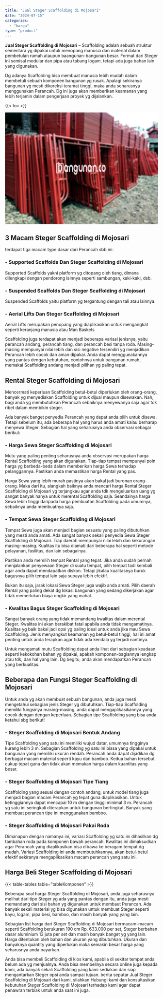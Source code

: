 ```yaml
---
title: "Jual Steger Scaffolding di Mojosari"
date: "2024-07-15"
categories: 
  - "harga"
type: "product"
---
```


**Jual Steger Scaffolding di Mojosari** – Scaffolding adalah sebuah struktur sementara yg dipakai untuk menopang manusia dan material dalam pembetulan rumah ataupun baangunan-bangunan besar. Format dari Steger ini semisal modular dan pipa atau tabung logam, tetapi ada juga bahan lain yang digunakan.

Dg adanya Scaffolding bisa membuat manusia lebih mudah dalam membetuli sebuah komponen bangunan yg rusak. Apalagi sekiranya bangunan yg mesti dikoreksi teramat tinggi, maka anda seharusnya menggunakan Perancah. Dg ini juga akan memberikan keamanan yang lebih terjamin dalam pengerjaan proyek yg dijalankan.

{{< toc >}}

![Jual Steger Scaffolding di Mojosari](/images/sewa-scaffolding-steger-08.png)

## 3 Macam Steger Scaffolding di Mojosari

terdapat tiga macam type dasar dari Perancah sbb ini:

### \- Supported Scaffolds Dan Steger Scaffolding di Mojosari

Supported Scaffolds yakni platform yg ditopang oleh tiang, dimana dilengkapi dengan pendorong lainnya seperti sambungan, kaki-kaki, dsb.

### \- Suspended Scaffolds Dan Steger Scaffolding di Mojosari

Suspended Scaffolds yaitu platform yg tergantung dengan tali atau lainnya.

### \- Aerial Lifts Dan Steger Scaffolding di Mojosari

Aerial Lifts merupakan penopang yang diaplikasikan untuk mengangkat seperti keranjang manusia atau Man Baskets

Scaffolding juga terdapat akan menjadi beberapa variasi jenisnya, yaitu perancah andang, perancah tiang, dan perancah besi tanpa roda. Masing-masing mempunyai nilai lebih dan sisi negative tersendiri yg menjadikan Perancah lebih cocok dan aman dipakai. Anda dapat menggunakannya yang pantas dengan kebutuhan, contohnya untuk bangunan rumah, memakai Scaffolding andang menjadi pilihan yg paling tepat.

## Rental Steger Scaffolding di Mojosari

Mencermati keperluan Scaffolding betul-betul diperlukan oleh orang-orang, banyak yg menyediakan Scaffolding untuk dijual maupun disewakan. Nah, bagi anda yg membutuhkan Perancah sebaiknya menyewanya saja agar tdk ribet dalam membikin steger.

Ada banyak banget penyedia Perancah yang dapat anda pilih untuk disewa. Tetapi sebelum itu, ada beberapa hal yang harus anda amati kalau berharap menyewa Steger. Sebagian hal yang seharusnya anda observasi sebagai berikut:

### \- Harga Sewa Steger Scaffolding di Mojosari

Mutu yang paling penting seharusnya anda observasi merupakan harga Rental Scaffolding yang akan digunakan. Tiap-tiap tempat mempunyai poin harga yg berbeda-beda dalam memberikan harga Sewa terhadap pelanggannya. Pastikan anda memastikan harga Rental yang pas.

Harga Sewa yang lebih murah pastinya akan bakal jadi buronan orang-orang. Maka dari itu, alangkah baiknya anda mencari harga Rental Steger Scaffolding di Mojosari yg terjangkau agar anda tdk mengeluarkan uang yg sangat banyak hanya untuk merental Scaffolding saja. Seandainya harga Sewa lebih tinggi daripada harga pembuatan Scaffolding pada umumnya, sebaiknya anda membuatnya saja.

### \- Tempat Sewa Steger Scaffolding di Mojosari

Tempat Sewa juga akan menjadi bagian sesuatu yang paling dibutuhkan yang mesti anda amati. Ada sangat banyak sekali penyedia Sewa Steger Scaffolding di Mojosari. Tiap daerah mempunyai nilai lebih dan kekurangan masing-masing. Kualitas itu bisa diamati dari beberapa hal seperti metode pelayanan, fasilitas, dan lain sebagainya.

Pastikan anda memilih tempat Rental yang tepat. Jika anda sudah pernah menjalankan penyewaan Steger di suatu tempat, pilih tempat tadi kembali agar anda dapat mendapatkan diskon. Tetapi jikalau kualitasnya buruk bagusnya pilih tempat lain saja supaya lebih efektif.

Bukan itu saja, jarak lokasi Sewa Steger juga wajib anda amati. Pilih daerah Rental yang paling dekat dg lokasi bangunan yang sedang dikerjakan agar tidak memerlukan biaya ongkir yang mahal.

### \- Kwalitas Bagus Steger Scaffolding di Mojosari

Sangat banyak orang yang tidak memandang kwalitas dalam merental Steger. Kwalitas ini akan berakibat fatal apabila anda tidak mengamatinya. Kualitas yg baik bakal jadi opsi yg paling ideal untuk anda jika mau Sewa Scaffolding. Jenis menyangkut keamanan yg betul-betul tinggi, hal ini amat penting untuk anda terapkan agar tidak ada kendala yg terjadi nantinya.

Untuk mengamati mutu Scaffolding dapat anda lihat dari sebagian keadaan seperti kekokohan bahan yg dipakai, apakah komponen-bagiannya lengkap atau tdk, dan hal yang lain. Dg begitu, anda akan mendapatkan Perancah yang berkualitas.

## Beberapa dan Fungsi Steger Scaffolding di Mojosari

Untuk anda yg akan membuat sebuah bangunan, anda juga mesti mengetahui sebagian jenis Steger yg dibutuhkan. Tiap-tiap Scaffolding memiliki fungsinya masing-masing, anda dapat mengaplikasikannya yang cocok dengan dengan keperluan. Sebagian tipe Scaffolding yang bisa anda ketahui sbg berikut!

### \- Steger Scaffolding di Mojosari Bentuk Andang

Tipe Scaffolding yang satu ini memiliki wujud datar, umumnya tingginya kurang lebih 3 m. Sebagian Scaffolding yg satu ini biasa yang dipakai untuk bangunan yang memiliki ukuran rendah. Perancah anda dapat dijadikan dg berbagai macam material seperti kayu dan bamboo. Kedua bahan tersebut cukup tepat guna dan tidak akan memakan harga dalam kuantitas yang besar.

### \- Steger Scaffolding di Mojosari Tipe Tiang

Scaffolding yang sesuai dengan contoh andang, untuk model tiang juga menjadi bagian macam Perancah yg tepat guna diaplikasikan. Untuk ketinggiannya dapat mencapai 10 m dengan tinggi minimal 3 m. Perancah yg satu ini seringkali diterapkan untuk bangunan bertingkat. Banyak yang membuat perancah tipe ini menggunakan bamboo.

### \- Steger Scaffolding di Mojosari Pakai Roda

Dimanapun dengan namanya ini, variasi Scaffolding yg satu ini dihasilkan dg tambahan roda pada komponen bawah perancah. Kwalitas ini dimaksudkan agar Perancah yang diaplikasikan bisa dibawa ke beragam tempat dg mudah. Variasi Scaffolding ini anda membutuhkannya, akan betul-betul efektif sekiranya mengaplikasikan macam perancah yang satu ini.

## Harga Beli Steger Scaffolding di Mojosari

{{< table-tables table="tableKomponen" >}}

Beberapa soal harga Steger Scaffolding di Mojosari, anda juga seharusnya melihat dari tipe Steger yg ada yang pantas dengan itu, anda juga mesti memandang dari sisi bahan yg digunakan untuk membaut Perancah. Ada banyak sekali material yg bisa digunakan untuk membuat Steger seperti kayu, logam, pipa besi, bamboo, dan masih banyak yang yang lain.

Sebagian list harga dari Steger Scaffolding di Mojosari bermacam-macam seperti Scaffolding berukuran 190 cm Rp. 633.000 per set, Steger berbahan dasar aluminium 13 juta per set dan masih banyak banget yg yang lain. Harga ditentukan oleh bahan dan ukuran yang dibutuhkan. Ukuran dan banyaknya quantity yang diperlukan maka semakin besar harga yang seharusnya anda bayarkan.

Anda bisa membeli Scaffolding di kios kami, apabila di sekitar tempat anda belum ada yg menjualnya. Anda bisa membelinya secara online juga kepada kami, ada banyak sekali Scaffolding yang kami sediakan dan siap mengantarkan Steger opsi anda sampai tujuan. berita seputar Jual Steger Scaffolding di Mojosari dari kami, silahkan Hubungi kami dan konsultasikan kebutuhan Steger Scaffolding di Mojosari terhadap kami agar dapat penawran terbiak untuk anda saat ini juga.
